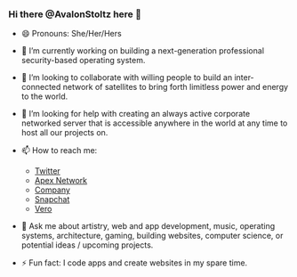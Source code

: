 ### Hi there @AvalonStoltz here 👋

- 😄 Pronouns: She/Her/Hers

- 🔭 I’m currently working on building a next-generation professional security-based operating system.

- 👯 I’m looking to collaborate with willing people to build an inter-connected network of satellites to bring forth limitless power and energy to the world.

- 🤔 I’m looking for help with creating an always active corporate networked server that is accessible anywhere in the world at any time to host all our projects on. 

- 📫 How to reach me:
  * [Twitter](https://www.twitter.com/@AvalonStoltz)
  * [Apex Network](https://www.joinapex.com/i/b8wuxd)
  * [Company](https://groups.google.com/g/AvalonStoltz)
  * [Snapchat](https://www.snapchat.com/add/avalon.m.stoltz)
  * [Vero](https://www.vero.co/AvalonStoltz)

- 💬 Ask me about artistry, web and app development, music, operating systems, architecture, gaming, building websites, computer science, or potential ideas / upcoming projects.

- ⚡ Fun fact: I code apps and create websites in my spare time.
